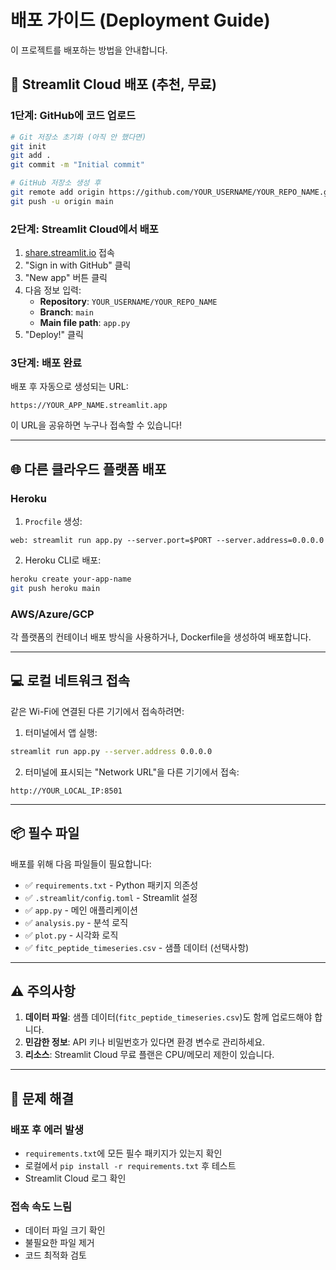 # 배포 가이드 (Deployment Guide)

이 프로젝트를 배포하는 방법을 안내합니다.

## 🚀 Streamlit Cloud 배포 (추천, 무료)

### 1단계: GitHub에 코드 업로드

```bash
# Git 저장소 초기화 (아직 안 했다면)
git init
git add .
git commit -m "Initial commit"

# GitHub 저장소 생성 후
git remote add origin https://github.com/YOUR_USERNAME/YOUR_REPO_NAME.git
git push -u origin main
```

### 2단계: Streamlit Cloud에서 배포

1. [share.streamlit.io](https://share.streamlit.io) 접속
2. "Sign in with GitHub" 클릭
3. "New app" 버튼 클릭
4. 다음 정보 입력:
   - **Repository**: `YOUR_USERNAME/YOUR_REPO_NAME`
   - **Branch**: `main`
   - **Main file path**: `app.py`
5. "Deploy!" 클릭

### 3단계: 배포 완료

배포 후 자동으로 생성되는 URL:
```
https://YOUR_APP_NAME.streamlit.app
```

이 URL을 공유하면 누구나 접속할 수 있습니다!

---

## 🌐 다른 클라우드 플랫폼 배포

### Heroku

1. `Procfile` 생성:
```
web: streamlit run app.py --server.port=$PORT --server.address=0.0.0.0
```

2. Heroku CLI로 배포:
```bash
heroku create your-app-name
git push heroku main
```

### AWS/Azure/GCP

각 플랫폼의 컨테이너 배포 방식을 사용하거나, Dockerfile을 생성하여 배포합니다.

---

## 💻 로컬 네트워크 접속

같은 Wi-Fi에 연결된 다른 기기에서 접속하려면:

1. 터미널에서 앱 실행:
```bash
streamlit run app.py --server.address 0.0.0.0
```

2. 터미널에 표시되는 "Network URL"을 다른 기기에서 접속:
```
http://YOUR_LOCAL_IP:8501
```

---

## 📦 필수 파일

배포를 위해 다음 파일들이 필요합니다:
- ✅ `requirements.txt` - Python 패키지 의존성
- ✅ `.streamlit/config.toml` - Streamlit 설정
- ✅ `app.py` - 메인 애플리케이션
- ✅ `analysis.py` - 분석 로직
- ✅ `plot.py` - 시각화 로직
- ✅ `fitc_peptide_timeseries.csv` - 샘플 데이터 (선택사항)

---

## ⚠️ 주의사항

1. **데이터 파일**: 샘플 데이터(`fitc_peptide_timeseries.csv`)도 함께 업로드해야 합니다.
2. **민감한 정보**: API 키나 비밀번호가 있다면 환경 변수로 관리하세요.
3. **리소스**: Streamlit Cloud 무료 플랜은 CPU/메모리 제한이 있습니다.

---

## 🔧 문제 해결

### 배포 후 에러 발생
- `requirements.txt`에 모든 필수 패키지가 있는지 확인
- 로컬에서 `pip install -r requirements.txt` 후 테스트
- Streamlit Cloud 로그 확인

### 접속 속도 느림
- 데이터 파일 크기 확인
- 불필요한 파일 제거
- 코드 최적화 검토

